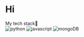# Hi

My tech stack📖<br>
![python](https://img.shields.io/badge/python)
![javascript](https://img.shields.io/badge/javascript)
![mongoDB](https://img.shields.io/badge/mongoDB)
